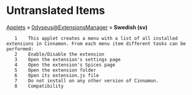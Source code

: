# Untranslated Items
[Applets](../../../README.md) &#187; [0dyseus@ExtensionsManager](../README.md) &#187; **Swedish (sv)**

       1	This applet creates a menu with a list of all installed extensions in Cinnamon. From each menu item different tasks can be performed:
       2	Enable/Disable the extension
       3	Open the extension's settings page
       4	Open the extension's Spices page
       5	Open the extension folder
       6	Open its extension.js file
       7	Do not install on any other version of Cinnamon.
       8	Compatibility
